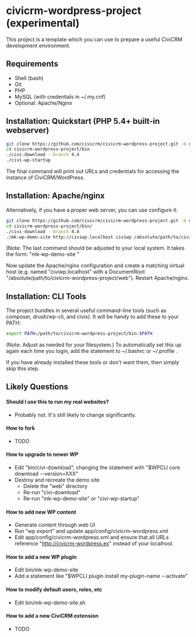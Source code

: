 # civicrm-wordpress-project (experimental)

This project is a template which you can use to prepare a useful CiviCRM
development environment.

## Requirements

 * Shell (bash)
 * Git
 * PHP
 * MySQL (with credentials in ~/.my.cnf)
 * Optional: Apache/Nginx

## Installation: Quickstart (PHP 5.4+ built-in webserver)

```bash
git clone https://github.com/civicrm/civicrm-wordpress-project.git -b master
cd civicrm-wordpress-project/bin
./civi-download --branch 4.4
./civi-wp-startup
```

The final command will print out URLs and credentials for accessing the
instance of CiviCRM/WordPress.

## Installation: Apache/nginx

Alternatively, if you have a proper web server, you can use configure it:

```bash
git clone https://github.com/civicrm/civicrm-wordpress-project.git -b master
cd civicrm-wordpress-project/bin/
./civi-download --branch 4.4
./mk-wp-demo-site http://civiwp.localhost civiwp /absolute/path/to/civicrm-wordpress-project/web
```

(Note: The last command should be adjusted to your local system. It takes the form: "mk-wp-demo-site <demo-site-url> <demo-db-name> <web-root>"

Now update the Apache/nginx configuration and create a matching virtual host (e.g.
named "civiwp.localhost" with a DocumentRoot "/absolute/path/to/civicrm-wordpress-project/web").
Restart Apache/nginx.

## Installation: CLI Tools

The project bundles in several useful command-line tools (such as composer,
drush/wp-cli, and civix). It will be handy to add these to your PATH:

```bash
export PATH=/path/to/civicrm-wordpress-project/bin:$PATH
```

(Note: Adjust as needed for your filesystem.) To automatically set this up
again each time you login, add the statement to ~/.bashrc or ~/.profile .

If you have already installed these tools or don't want them, then
simply skip this step.

## Likely Questions

#### Should I use this to run my real websites?

 * Probably not. It's still likely to change significantly.

#### How to fork

 * TODO

#### How to upgrade to newer WP

 * Edit "bin/civi-download", changing the statement with "$WPCLI core download --version=XXX"
 * Destroy and recreate the demo site
   * Delete the "web" directory
   * Re-run "civi-download"
   * Re-run "mk-wp-demo-site" or "civi-wp-startup"

#### How to add new WP content

 * Generate content through web UI
 * Run "wp export" and update app/config/civicrm-wordpress.xml
 * Edit app/config/civicrm-wordpress.xml and ensure that all URLs reference
    "http://civicrm-wordpress.ex" instead of your localhost.

#### How to add a new WP plugin

 * Edit bin/mk-wp-demo-site
 * Add a statement like "$WPCLI plugin install my-plugin-name --activate"

#### How to modify default users, roles, etc

 * Edit bin/mk-wp-demo-site.sh

#### How to add a new CiviCRM extension

 * TODO
